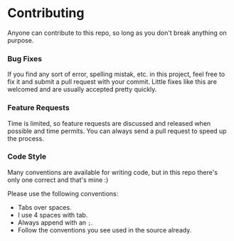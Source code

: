 # Contributing
Anyone can contribute to this repo, so long as you don't break anything on purpose. 

### Bug Fixes
If you find any sort of error, spelling mistak, etc. in this project, feel free to fix it and submit a pull request with your commit. 
Little fixes like this are welcomed and are usually accepted pretty quickly.

### Feature Requests
Time is limited, so feature requests are discussed and released when possible and time permits. You can always send a pull request to speed up the process.

### Code Style
Many conventions are available for writing code, but in this repo there's only one correct and that's mine :)

Please use the following conventions:
* Tabs over spaces.
* I use 4 spaces with tab.
* Always append with an `;`.
* Follow the conventions you see used in the source already.